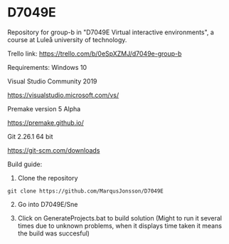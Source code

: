 # D7049E
Repository for group-b in "D7049E Virtual interactive environments", a course at Luleå university of technology.

Trello link: https://trello.com/b/0eSpXZMJ/d7049e-group-b

Requirements:
Windows 10

Visual Studio Community 2019

https://visualstudio.microsoft.com/vs/

Premake version 5 Alpha

https://premake.github.io/

Git 2.26.1 64 bit

https://git-scm.com/downloads

Build guide:

1. Clone the repository

```git clone https://github.com/MarqusJonsson/D7049E```

2. Go into D7049E/Sne

3. Click on GenerateProjects.bat to build solution (Might to run it several times due to unknown problems, when it displays time taken it means the build was succesful)
